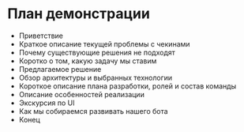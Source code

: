 # План демонстрации

- Приветствие
- Краткое описание текущей проблемы с чекинами
- Почему существующие решения не подходят
- Коротко о том, какую задачу мы ставим
- Предлагаемое решение
- Обзор архитектуры и выбранных технологии
- Короткое описание плана разработки, ролей и состав команды
- Описание особенностей реализации
- Экскурсия по UI
- Как мы собираемся развивать нашего бота 
- Конец
